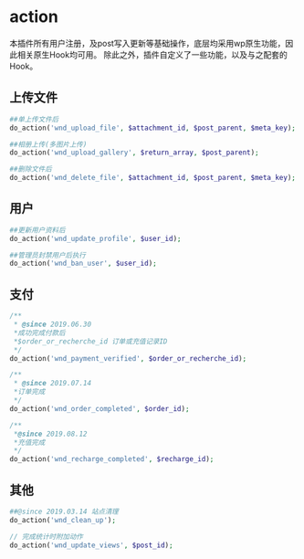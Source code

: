 # action
本插件所有用户注册，及post写入更新等基础操作，底层均采用wp原生功能，因此相关原生Hook均可用。
除此之外，插件自定义了一些功能，以及与之配套的Hook。

## 上传文件
```php
##单上传文件后
do_action('wnd_upload_file', $attachment_id, $post_parent, $meta_key);

##相册上传(多图片上传)
do_action('wnd_upload_gallery', $return_array, $post_parent);

##删除文件后
do_action('wnd_delete_file', $attachment_id, $post_parent, $meta_key);

```

## 用户
```php
##更新用户资料后
do_action('wnd_update_profile', $user_id);

##管理员封禁用户后执行
do_action('wnd_ban_user', $user_id);
```

## 支付
```php
/**
 * @since 2019.06.30
 *成功完成付款后
 *$order_or_recherche_id 订单或充值记录ID
 */
do_action('wnd_payment_verified', $order_or_recherche_id);

/**
 * @since 2019.07.14
 *订单完成
 */
do_action('wnd_order_completed', $order_id);

/**
 *@since 2019.08.12
 *充值完成
 */
do_action('wnd_recharge_completed', $recharge_id);

```

## 其他
```php
##@since 2019.03.14 站点清理
do_action('wnd_clean_up');

// 完成统计时附加动作
do_action('wnd_update_views', $post_id);
```
